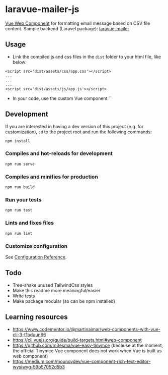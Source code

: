 # laravue-mailer-js

[Vue Web Component](https://cli.vuejs.org/guide/build-targets.html#web-component) for formatting email message based on CSV file content. Sample backend (Laravel package): [laravue-mailer](https://github.com/damms005/laravue-mailer)

## Usage

- Link the compiled js and css files in the `dist` folder to your html file, like below:

```
<script src='dist/assets/css/app.css'></script>
...
...
...
<script src='dist/assets/js/app.js'></script>
```

- In your code, use the custom Vue component ``

## Development

If you are interested in having a dev version of this project (e.g. for customization), `cd` to the project root and run the following commands:

```
npm install
```

### Compiles and hot-reloads for development

```
npm run serve
```

### Compiles and minifies for production

```
npm run build
```

### Run your tests

```
npm run test
```

### Lints and fixes files

```
npm run lint
```

### Customize configuration

See [Configuration Reference](https://cli.vuejs.org/config/).

## Todo

- Tree-shake unused TailwindCss styles
- Make this readme more meaningful/easier
- Write tests
- Make package modular (so can be npm installed)

## Learning resources

- https://www.codementor.io/@martinaimar/web-components-with-vue-cli-3-t1bduun66
- https://cli.vuejs.org/guide/build-targets.html#web-component
- https://github.com/m3esma/vue-easy-tinymce (because at the moment, the official Tinymce Vue component does not work when Vue is built as web component)
- https://medium.com/mounoydev/vue-component-rich-text-editor-wysiwyg-59b57052d5b3
